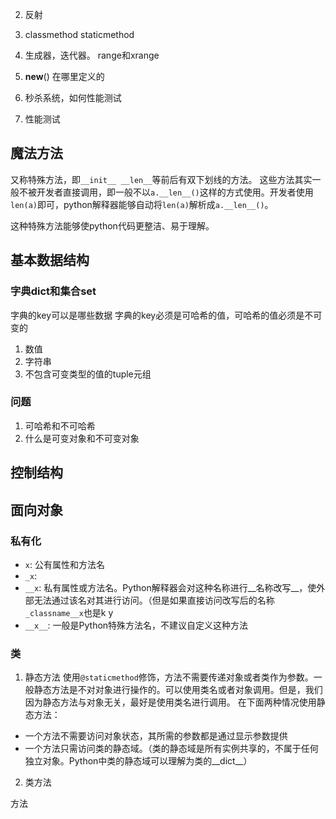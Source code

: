 
2. 反射
5. classmethod  staticmethod
6. 生成器，迭代器。 range和xrange
7. __new__() 在哪里定义的
 
 1. 秒杀系统，如何性能测试
 2. 性能测试

## 魔法方法
又称特殊方法，即`__init__ __len__`等前后有双下划线的方法。
这些方法其实一般不被开发者直接调用，即一般不以`a.__len__()`这样的方式使用。开发者使用`len(a)`即可，python解释器能够自动将`len(a)`解析成`a.__len__()`。

这种特殊方法能够使python代码更整洁、易于理解。


## 基本数据结构
### 字典dict和集合set
字典的key可以是哪些数据
字典的key必须是可哈希的值，可哈希的值必须是不可变的
1. 数值
2. 字符串
3. 不包含可变类型的值的tuple元组


### 问题
1. 可哈希和不可哈希
2. 什么是可变对象和不可变对象

## 控制结构


## 面向对象
### 私有化
- `x`: 公有属性和方法名 
- `_x`: 
- `__x`: 私有属性或方法名。Python解释器会对这种名称进行__名称改写__，使外部无法通过该名对其进行访问。（但是如果直接访问改写后的名称`_classname__x`也是k y
- `__x__`: 一般是Python特殊方法名，不建议自定义这种方法

### 类
1. 静态方法
使用`@staticmethod`修饰，方法不需要传递对象或者类作为参数。一般静态方法是不对对象进行操作的。可以使用类名或者对象调用。但是，我们因为静态方法与对象无关，最好是使用类名进行调用。
在下面两种情况使用静态方法：
- 一个方法不需要访问对象状态，其所需的参数都是通过显示参数提供
- 一个方法只需访问类的静态域。（类的静态域是所有实例共享的，不属于任何独立对象。Python中类的静态域可以理解为类的__dict__）

2. 类方法

方法
<!--stackedit_data:
eyJoaXN0b3J5IjpbLTUyMTA1Mzg2MSwtMTExODkwODY1NCwxND
M5MzE4NDg3LC02MzMxMjEzNzIsLTE2ODcwMjkxMzYsLTIwMjM1
MTY0MTZdfQ==
-->